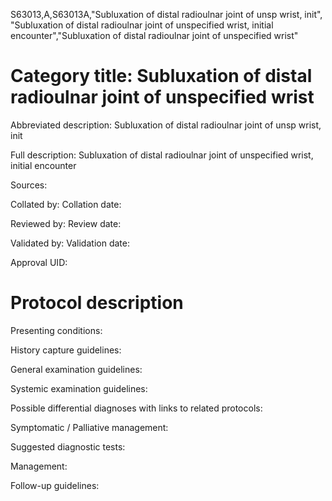S63013,A,S63013A,"Subluxation of distal radioulnar joint of unsp wrist, init", "Subluxation of distal radioulnar joint of unspecified wrist, initial encounter","Subluxation of distal radioulnar joint of unspecified wrist"
# Category title: Subluxation of distal radioulnar joint of unspecified wrist

Abbreviated description: Subluxation of distal radioulnar joint of unsp wrist, init

Full description: Subluxation of distal radioulnar joint of unspecified wrist, initial encounter

Sources:

Collated by:
Collation date:

Reviewed by:
Review date:

Validated by:
Validation date:

Approval UID:

# Protocol description

Presenting conditions:

History capture guidelines:

General examination guidelines:

Systemic examination guidelines:

Possible differential diagnoses with links to related protocols:

Symptomatic / Palliative management:

Suggested diagnostic tests:

Management:

Follow-up guidelines:
